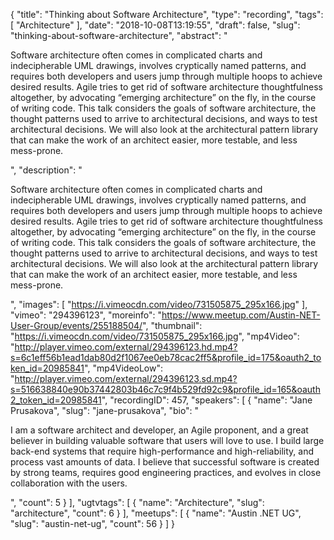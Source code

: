 {
  "title": "Thinking about Software Architecture",
  "type": "recording",
  "tags": [
    "Architecture"
  ],
  "date": "2018-10-08T13:19:55",
  "draft": false,
  "slug": "thinking-about-software-architecture",
  "abstract": "<p>Software architecture often comes in complicated charts and indecipherable UML drawings, involves cryptically named patterns, and requires both developers and users jump through multiple hoops to achieve desired results. Agile tries to get rid of software architecture thoughtfulness altogether, by advocating “emerging architecture” on the fly, in the course of writing code. This talk considers the goals of software architecture, the thought patterns used to arrive to architectural decisions, and ways to test architectural decisions. We will also look at the architectural pattern library that can make the work of an architect easier, more testable, and less mess-prone.</p>",
  "description": "<p>Software architecture often comes in complicated charts and indecipherable UML drawings, involves cryptically named patterns, and requires both developers and users jump through multiple hoops to achieve desired results. Agile tries to get rid of software architecture thoughtfulness altogether, by advocating “emerging architecture” on the fly, in the course of writing code. This talk considers the goals of software architecture, the thought patterns used to arrive to architectural decisions, and ways to test architectural decisions. We will also look at the architectural pattern library that can make the work of an architect easier, more testable, and less mess-prone.</p>",
  "images": [
    "https://i.vimeocdn.com/video/731505875_295x166.jpg"
  ],
  "vimeo": "294396123",
  "moreinfo": "https://www.meetup.com/Austin-NET-User-Group/events/255188504/",
  "thumbnail": "https://i.vimeocdn.com/video/731505875_295x166.jpg",
  "mp4Video": "http://player.vimeo.com/external/294396123.hd.mp4?s=6c1eff56b1ead1dab80d2f1067ee0eb78cac2ff5&profile_id=175&oauth2_token_id=20985841",
  "mp4VideoLow": "http://player.vimeo.com/external/294396123.sd.mp4?s=516638840e90b37442803b46c7c9f4b529fd92c9&profile_id=165&oauth2_token_id=20985841",
  "recordingID": 457,
  "speakers": [
    {
      "name": "Jane Prusakova",
      "slug": "jane-prusakova",
      "bio": "<p>I am a software architect and developer, an Agile proponent, and a great believer in building valuable software that users will love to use. I build large back-end systems that require high-performance and high-reliability, and process vast amounts of data. I believe that successful software is created by strong teams, requires good engineering practices, and evolves in close collaboration with the users. </p>",
      "count": 5
    }
  ],
  "ugtvtags": [
    {
      "name": "Architecture",
      "slug": "architecture",
      "count": 6
    }
  ],
  "meetups": [
    {
      "name": "Austin .NET UG",
      "slug": "austin-net-ug",
      "count": 56
    }
  ]
}